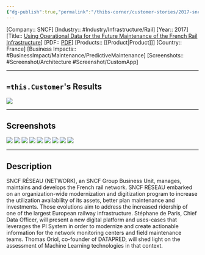 ```yaml
---
{"dg-publish":true,"permalink":"/thibs-corner/customer-stories/2017-sncf-using-operational-data-for-the-future-maintenance-of-the-french-rail-infrastructure/","noteIcon":""}
---
```


[Company:: SNCF]
[Industry:: #Industry/Infrastructure/Rail]
[Year:: 2017]
[Title:: [Using Operational Data for the Future Maintenance of the French Rail Infrastructure](https://resources.osisoft.com/presentations/using-operational-data-for-the-future-maintenance-of-the-french-rail-infrastructure/)]
[PDF:: [PDF](https://cdn.osisoft.com/osi/presentations/2017-uc-emea-london/UC17EU-D2TR04-SNCF-deParis-UsingDataFutureMaintenanceFrenchRail.pdf)]
[Products:: [[Product\|Product]]]
[Country:: France]
[Business Impacts:: #BusinessImpact/Maintenance/PredictiveMaintenance]
[Screenshots:: #Screenshot/Architecture #Screenshot/CustomApp]

---
## `=this.Customer`'s Results
![](https://i.imgur.com/kweLISt.png)

---
## Screenshots
![](https://i.imgur.com/JxCeKDO.png)
![](https://i.imgur.com/XMf07La.png)
![](https://i.imgur.com/NqJ0a4j.png)
![](https://i.imgur.com/UtATVCt.png)
![](https://i.imgur.com/y7qGlgX.png)
![](https://i.imgur.com/QlEmvrw.png)
![](https://i.imgur.com/0wxrDJH.png)
![](https://i.imgur.com/LtAXHIm.png)
![](https://i.imgur.com/icfcbtk.png)

---
## Description
SNCF RÉSEAU (NETWORK), an SNCF Group Business Unit, manages, maintains and develops the French rail network. SNCF RÉSEAU embarked on an organization-wide modernization and digitization program to increase the utilization availability of its assets, better plan maintenance and investments. Those evolutions aim to address the increased ridership of one of the largest European railway infrastructure. Stéphane de Paris, Chief Data Officer, will present a new digital platform and uses-cases that leverages the PI System in order to modernize and create actionable information for the network monitoring centers and field maintenance teams. Thomas Oriol, co-founder of DATAPRED, will shed light on the assessment of Machine Learning technologies in that context.